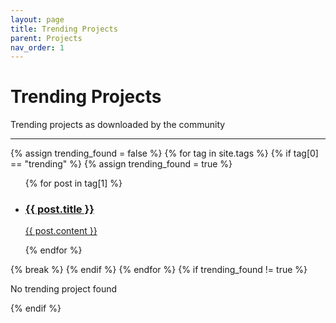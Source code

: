 ```yaml
---
layout: page
title: Trending Projects
parent: Projects
nav_order: 1
---
```


# Trending Projects

Trending projects as downloaded by the community

---

<div class="projects">
  {% assign trending_found = false %}
   {% for tag in site.tags %}
     {% if tag[0] == "trending" %}
      {% assign trending_found = true %}
      <ul class="unstyled-list">
      {% for post in tag[1] %}
        <li>
          <a class="project-snippet" href="{{ site.url }}{{ post.url }}">
            <h3 class="project-title">{{ post.title }}</h3>
            <p class="project-desc"> {{ post.content }} </p>
          </a> 
        </li>
      {% endfor %}
      </ul>
      {% break %}
    {% endif %}
  {% endfor %}
{% if trending_found  != true %}
  <p class="text-small .grey-dk-000">No trending project found</p>
{% endif %}
</div>
